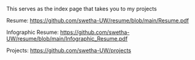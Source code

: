 This serves as the index page that takes you to my projects

Resume: https://github.com/swetha-UW/resume/blob/main/Resume.pdf

Infographic Resume: https://github.com/swetha-UW/resume/blob/main/Infographic_Resume.pdf

Projects: https://github.com/swetha-UW/projects
